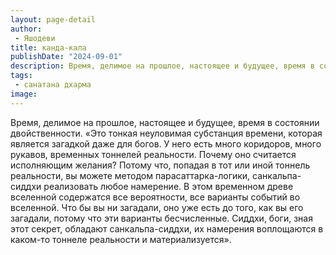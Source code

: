 ```yaml
---
layout: page-detail
author:
 - Яшодеви
title: канда-кала
publishDate: "2024-09-01"
description: Время, делимое на прошлое, настоящее и будущее, время в состоянии двойственности.
tags:
 - санатана дхарма
image: 
---
```


Время, делимое на прошлое, настоящее и будущее, время в состоянии двойственности.
	«Это тонкая неуловимая субстанция времени, которая является загадкой даже для богов. У него есть много коридоров, много рукавов, временных тоннелей реальности. Почему оно считается исполняющим желания? Потому что, попадая в тот или иной тоннель реальности, вы можете методом парасаттарка-логики, санкальпа-сиддхи реализовать любое намерение. В этом временном древе вселенной содержатся все вероятности, все варианты событий во вселенной. Что бы вы ни загадали, оно уже есть до того, как вы его загадали, потому что эти варианты бесчисленные. Сиддхи, боги, зная этот секрет, обладают санкальпа-сиддхи, их намерения воплощаются в каком-то тоннеле реальности и материализуется».&nbsp;

